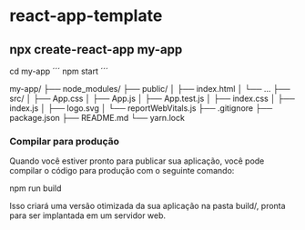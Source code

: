 # react-app-template

## npx create-react-app my-app

cd my-app
´´´
npm start
´´´

my-app/
├── node_modules/
├── public/
│   ├── index.html
│   └── ...
├── src/
│   ├── App.css
│   ├── App.js
│   ├── App.test.js
│   ├── index.css
│   ├── index.js
│   ├── logo.svg
│   └── reportWebVitals.js
├── .gitignore
├── package.json
├── README.md
└── yarn.lock


### Compilar para produção ###

Quando você estiver pronto para publicar sua aplicação,
você pode compilar o código para produção com o seguinte comando:

npm run build


Isso criará uma versão otimizada da sua aplicação na pasta build/,
pronta para ser implantada em um servidor web.